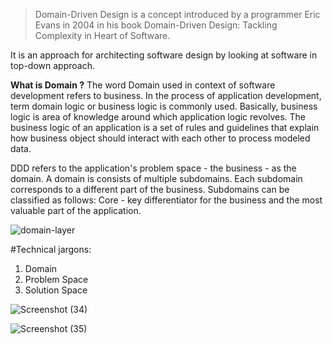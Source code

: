 > Domain-Driven Design is a concept introduced by a programmer Eric Evans in 2004 in his book Domain-Driven Design: Tackling Complexity in Heart of Software.

It is an approach for architecting software design by looking at software in top-down approach.

**What is Domain ?**
The word Domain used in context of software development refers to business. 
In the process of application development, term domain logic or business logic is commonly used. Basically, business logic is area of knowledge around which application logic revolves. 
The business logic of an application is a set of rules and guidelines that explain how business object should interact with each other to process modeled data.

DDD refers to the application's problem space - the business - as the domain. A domain is consists of multiple subdomains. 
Each subdomain corresponds to a different part of the business. 
Subdomains can be classified as follows: Core - key differentiator for the business and the most valuable part of the application.

![domain-layer](https://user-images.githubusercontent.com/75223567/198534083-d5aca1ce-eae1-42bc-8b03-fc322ff41fab.svg)

#Technical jargons:
1. Domain
1. Problem Space
1. Solution Space


![Screenshot (34)](https://github.com/ParsaMehdipour/Domain-Driven-Design-Implementation/assets/75223567/c7093783-ec95-4ccb-9f80-b452c40b9782)

![Screenshot (35)](https://github.com/ParsaMehdipour/Domain-Driven-Design-Implementation/assets/75223567/1f5524e1-89a3-46d3-96f8-9f83af9acf27)
